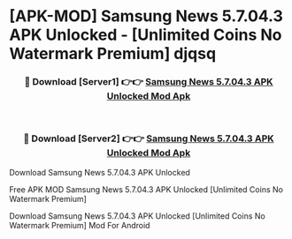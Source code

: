 # [APK-MOD] Samsung News 5.7.04.3 APK Unlocked - [Unlimited Coins No Watermark Premium] djqsq



<div align="center">
<h3>🔴 Download [Server1] 👉👉 <a href="https://momento.my/?title=Samsung_News_5.7.04.3_APK_Unlocked">Samsung News 5.7.04.3 APK Unlocked Mod Apk</a></h3><br>

<h3>🔴 Download [Server2] 👉👉 <a href="https://momento.my/?title=Samsung_News_5.7.04.3_APK_Unlocked">Samsung News 5.7.04.3 APK Unlocked Mod Apk</a></h3>
</div>



Download Samsung News 5.7.04.3 APK Unlocked 

Free APK MOD Samsung News 5.7.04.3 APK Unlocked [Unlimited Coins No Watermark Premium]

Download Samsung News 5.7.04.3 APK Unlocked [Unlimited Coins No Watermark Premium] Mod For Android

